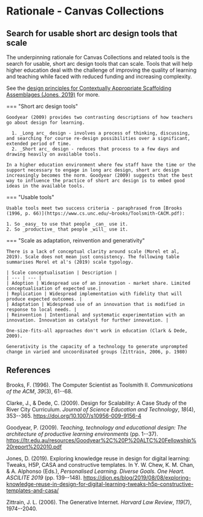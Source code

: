 # Rationale - Canvas Collections

## Search for usable short arc design tools that scale

The underpinning rationale for Canvas Collections and related tools is the search for usable, short arc design tools that can scale. Tools that will help higher education deal with the challenge of improving the quality of learning and teaching while faced with reduced funding and increasing complexity.

See the [design principles for Contextually Appropriate Scaffolding Assemblages (Jones, 2019)](https://djon.es/blog/2019/08/08/exploring-knowledge-reuse-in-design-for-digital-learning-tweaks-h5p-constructive-templates-and-casa/#initial-design-principles-adr-stage-4) for more.


=== "Short arc design tools"

	Goodyear (2009) provides two contrasting descriptions of how teachers go about design for learning. 

      1. _Long arc_ design - involves a process of thinking, discussing, and searching for course re-design possibilities over a significant, extended period of time. 
      2. _Short arc_ design - reduces that process to a few days and drawing heavily on available tools.  
	
	In a higher education environment where few staff have the time or the support necessary to engage in long arc design, short arc design increasingly becomes the norm. Goodyear (2009) suggests that the best way to influence the practice of short arc design is to embed good ideas in the available tools.

=== "Usable tools"

	Usable tools meet two success criteria - paraphrased from [Brooks (1996, p. 66)](https://www.cs.unc.edu/~brooks/Toolsmith-CACM.pdf):

	1. So _easy_ to use that people _can_ use it.
	2. So _productive_ that people _will_ use it.

=== "Scale as adaptation, reinvention and generativity"

	There is a lack of conceptual clarity around scale (Morel et al, 2019). Scale does not mean just consistency. The following table summarises Morel et al's (2019) scale typology. 

	| Scale conceptualisation | Description |
	| --- | --- |
	| Adoption | Widespread use of an innovation - market share. Limited conceptualisation of expected use.|
	| Replication | Widespread implementation with fidelity that will produce expected outcomes. |
	| Adaptation | Widespread use of an innovation that is modified in response to local needs. | 
	| Reinvention | Intentional and systematic experimentation with an innovation. Innovation as catalyst for further innovation. |

	One-size-fits-all approaches don't work in education (Clark & Dede, 2009). 

	Generativity is the capacity of a technology to generate unprompted change in varied and uncoordinated groups (Zittrain, 2006, p. 1980)


## References

Brooks, F. (1996). The Computer Scientist as Toolsmith II. *Communications of the ACM*, *39*(3), 61--68.

Clarke, J., & Dede, C. (2009). Design for Scalability: A Case Study of the River City Curriculum. *Journal of Science Education and Technology*, *18*(4), 353--365\. <https://doi.org/10.1007/s10956-009-9156-4>

Goodyear, P. (2009). *Teaching, technology and educational design: The architecture of productive learning environments* (pp. 1--37). <https://ltr.edu.au/resources/Goodyear%2C%20P%20ALTC%20Fellowship%20report%202010.pdf>

Jones, D. (2019). Exploring knowledge reuse in design for digital learning: Tweaks, H5P, CASA and constructive templates. In Y. W. Chew, K. M. Chan, & A. Alphonso (Eds.), *Personalised Learning. Diverse Goals. One Heart. ASCILITE 2019* (pp. 139--148). <https://djon.es/blog/2019/08/08/exploring-knowledge-reuse-in-design-for-digital-learning-tweaks-h5p-constructive-templates-and-casa/>

Zittrain, J. L. (2006). The Generative Internet. *Harvard Law Review*, *119*(7), 1974--2040.